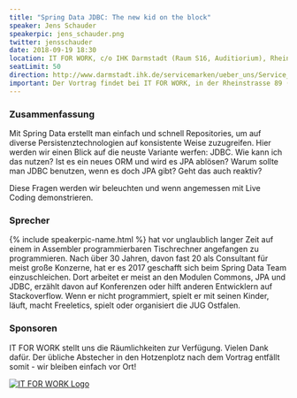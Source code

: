 ```yaml
---
title: "Spring Data JDBC: The new kid on the block"
speaker: Jens Schauder
speakerpic: jens_schauder.png
twitter: jensschauder
date: 2018-09-19 18:30
location: IT FOR WORK, c/o IHK Darmstadt (Raum S16, Auditiorium), Rheinstrasse 89, 64295 Darmstadt
seatLimit: 50
direction: http://www.darmstadt.ihk.de/servicemarken/ueber_uns/Service_Center/Anfahrt/512020/Wegbeschreibung.html
important: Der Vortrag findet bei IT FOR WORK, in der Rheinstrasse 89 (IHK) statt.
---
```


### Zusammenfassung

Mit Spring Data erstellt man einfach und schnell Repositories, um auf diverse Persistenztechnologien auf konsistente Weise zuzugreifen. Hier werden wir einen Blick auf die neuste Variante werfen: JDBC. Wie kann ich das nutzen? Ist es ein neues ORM und wird es JPA ablösen? Warum sollte man JDBC benutzen, wenn es doch JPA gibt? Geht das auch reaktiv?

Diese Fragen werden wir beleuchten und wenn angemessen mit Live Coding demonstrieren.

### Sprecher

{% include speakerpic-name.html %} hat vor unglaublich langer Zeit auf einem in Assembler programmierbaren Tischrechner angefangen zu programmieren. Nach über 30 Jahren, davon fast 20 als Consultant für meist große Konzerne, hat er es 2017 geschafft sich beim Spring Data Team einzuschleichen. Dort arbeitet er meist an den Modulen Commons, JPA und JDBC, erzählt davon auf Konferenzen oder hilft anderen Entwicklern auf Stackoverflow. Wenn er nicht programmiert, spielt er mit seinen Kinder, läuft, macht Freeletics, spielt oder organisiert die JUG Ostfalen.


### Sponsoren

IT FOR WORK stellt uns die Räumlichkeiten zur Verfügung. Vielen Dank dafür. Der übliche Abstecher in den Hotzenplotz nach dem Vortrag entfällt somit - wir bleiben einfach vor Ort!

[![IT FOR WORK Logo](/images/sponsors/it-for-work.png)](http://www.it-for-work.de) 
